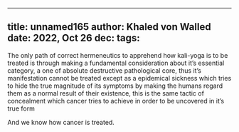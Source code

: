 
---
title: unnamed165
author: Khaled von Walled
date: 2022, Oct 26
dec:
tags:
---
The only path of correct hermeneutics to apprehend how kali-yoga is to be treated is through making a fundamental consideration about it’s essential category, a one of absolute destructive pathological core, thus it’s manifestation cannot be treated except as a epidemical sickness which tries to hide the true magnitude of its symptoms by making the humans regard them as a normal result of their existence, this is the same tactic of concealment which cancer tries to achieve in order to be uncovered in it’s true form



And we know how cancer is treated.


